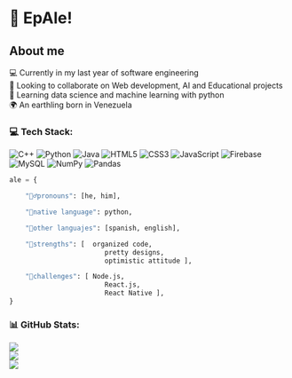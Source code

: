 # 👋 EpAle!

## About me

<div markdown="1">
💻 Currently in my last year of software engineering<br>👀 Looking to collaborate on Web development, AI and Educational projects<br>🐍 Learning data science and machine learning with python<br>🌍 An earthling born in Venezuela

### 💻 Tech Stack:
![C++](https://img.shields.io/badge/c++-%2300599C.svg?style=for-the-badge&logo=c%2B%2B&logoColor=white) ![Python](https://img.shields.io/badge/python-3670A0?style=for-the-badge&logo=python&logoColor=ffdd54) ![Java](https://img.shields.io/badge/java-%23ED8B00.svg?style=for-the-badge&logo=java&logoColor=white) ![HTML5](https://img.shields.io/badge/html5-%23E34F26.svg?style=for-the-badge&logo=html5&logoColor=white) ![CSS3](https://img.shields.io/badge/css3-%231572B6.svg?style=for-the-badge&logo=css3&logoColor=white) ![JavaScript](https://img.shields.io/badge/javascript-%23323330.svg?style=for-the-badge&logo=javascript&logoColor=%23F7DF1E) ![Firebase](https://img.shields.io/badge/firebase-%23039BE5.svg?style=for-the-badge&logo=firebase) ![MySQL](https://img.shields.io/badge/mysql-%2300f.svg?style=for-the-badge&logo=mysql&logoColor=white) ![NumPy](https://img.shields.io/badge/numpy-%23013243.svg?style=for-the-badge&logo=numpy&logoColor=white) ![Pandas](https://img.shields.io/badge/pandas-%23150458.svg?style=for-the-badge&logo=pandas&logoColor=white)
</div>

```python
ale = {

    "🙋‍♂️pronouns": [he, him],

    "🐍native language": python,

    "👅other languajes": [spanish, english],

    "💪strengths": [  organized code,
                        pretty designs,
                        optimistic attitude ],

    "🚀challenges": [ Node.js,
                        React.js,
                        React Native ],
}
```

### 📊 GitHub Stats:
![](https://github-readme-stats.vercel.app/api?username=aleubeto&theme=dracula&hide_border=false&include_all_commits=true&count_private=false)<br/>
![](https://github-readme-streak-stats.herokuapp.com/?user=aleubeto&theme=dracula&hide_border=false)<br/>
![](https://github-readme-stats.vercel.app/api/top-langs/?username=aleubeto&theme=dracula&hide_border=false&include_all_commits=true&count_private=false&layout=compact)